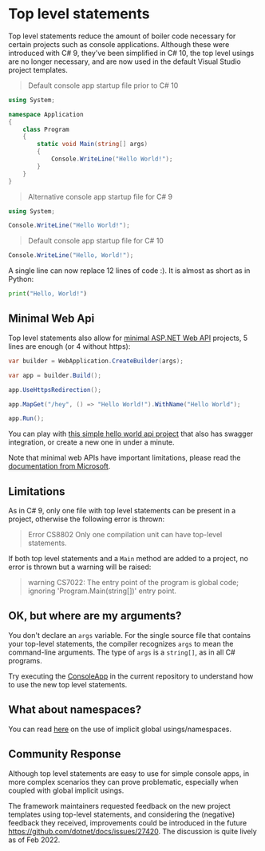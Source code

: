 # Top level statements

Top level statements reduce the amount of boiler code necessary for certain projects such as console applications.
Although these were introduced with C# 9, they've been simplified in C# 10, the top level usings are no longer necessary, and are now used in the default Visual Studio project templates.

> Default console app startup file prior to C# 10

```C#
using System;

namespace Application
{
    class Program
    {
        static void Main(string[] args)
        {
            Console.WriteLine("Hello World!");
        }
    }
}
```

> Alternative console app startup file for C# 9

```C#
using System;

Console.WriteLine("Hello World!");

```
> Default console app startup file for C# 10

```C#
Console.WriteLine("Hello, World!");
```

A single line can now replace 12 lines of code :). It is almost as short as in Python:

```Python
print("Hello, World!")
```

## Minimal Web Api
Top level statements also allow for [minimal ASP.NET Web API](https://docs.microsoft.com/en-us/aspnet/core/tutorials/min-web-api?view=aspnetcore-6.0&tabs=visual-studio) projects, 5 lines are enough (or 4 without https):

``` C#
var builder = WebApplication.CreateBuilder(args);

var app = builder.Build();

app.UseHttpsRedirection();

app.MapGet("/hey", () => "Hello World!").WithName("Hello World");

app.Run();

```

You can play with [this simple hello world api project](https://github.com/buggy-line/dotnetsix/blob/main/SimpleApi/Program.cs) that also has swagger integration, or create a new one in under a minute.

Note that minimal web APIs have important limitations, please read the [documentation from Microsoft](https://docs.microsoft.com/en-us/aspnet/core/tutorials/min-web-api?view=aspnetcore-6.0&tabs=visual-studio#differences-between-minimal-apis-and-apis-with-controllers).


## Limitations

As in C# 9, only one file with top level statements can be present in a project, otherwise the following error is thrown: 

> Error	CS8802	Only one compilation unit can have top-level statements.

If both top level statements and a `Main` method are added to a project, no error is thrown but a warning will be raised:

> warning CS7022: The entry point of the program is global code; ignoring 'Program.Main(string[])' entry point.


## OK, but where are my arguments?

You don't declare an `args` variable. For the single source file that contains your top-level statements, the compiler recognizes `args` to mean the command-line arguments. The type of `args` is a `string[]`, as in all C# programs.

Try executing the [ConsoleApp](https://github.com/buggy-line/dotnetsix/blob/main/ConsoleApp/Program.cs) in the current repository to understand how to use the new top level statements.



## What about namespaces?

You can read [here](GlobalAndImplicitUsings.md) on the use of implicit global usings/namespaces.



## Community Response

Although top level statements are easy to use for simple console apps, in more complex scenarios they can prove problematic, especially when coupled with global implicit usings. 

The framework maintainers requested feedback on the new project templates using top-level statements, and considering the (negative) feedback they received, improvements could be introduced in the future https://github.com/dotnet/docs/issues/27420. The discussion is quite lively as of Feb 2022.